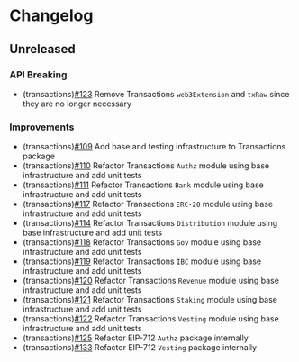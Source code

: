 <!--
Guiding Principles:

Changelogs are for humans, not machines.
There should be an entry for every single version.
The same types of changes should be grouped.
Versions and sections should be linkable.
The latest version comes first.
The release date of each version is displayed.
Mention whether you follow Semantic Versioning.

Usage:

Change log entries are to be added to the Unreleased section under the
appropriate stanza (see below). Each entry should ideally include a tag and
the Github issue reference in the following format:

* (<tag>) \#<issue-number> message

The issue numbers will later be link-ified during the release process so you do
not have to worry about including a link manually, but you can if you wish.

Types of changes (Stanzas):

"Features" for new features.
"Improvements" for changes in existing functionality.
"Deprecated" for soon-to-be removed features.
"Bug Fixes" for any bug fixes.
"Client Breaking" for breaking CLI commands and REST routes used by end-users.
"API Breaking" for breaking exported APIs used by developers building on SDK.

Ref: https://keepachangelog.com/en/1.0.0/
-->

# Changelog

## Unreleased

### API Breaking

- (transactions)[#123](https://github.com/evmos/evmosjs/pull/123) Remove Transactions `web3Extension` and `txRaw` since they are no longer necessary

### Improvements

- (transactions)[#109](https://github.com/evmos/evmosjs/pull/109) Add base and testing infrastructure to Transactions package
- (transactions)[#110](https://github.com/evmos/evmosjs/pull/110) Refactor Transactions `Authz` module using base infrastructure and add unit tests
- (transactions)[#111](https://github.com/evmos/evmosjs/pull/111) Refactor Transactions `Bank` module using base infrastructure and add unit tests
- (transactions)[#117](https://github.com/evmos/evmosjs/pull/117) Refactor Transactions `ERC-20` module using base infrastructure and add unit tests
- (transactions)[#114](https://github.com/evmos/evmosjs/pull/114) Refactor Transactions `Distribution` module using base infrastructure and add unit tests
- (transactions)[#118](https://github.com/evmos/evmosjs/pull/118) Refactor Transactions `Gov` module using base infrastructure and add unit tests
- (transactions)[#119](https://github.com/evmos/evmosjs/pull/119) Refactor Transactions `IBC` module using base infrastructure and add unit tests
- (transactions)[#120](https://github.com/evmos/evmosjs/pull/120) Refactor Transactions `Revenue` module using base infrastructure and add unit tests
- (transactions)[#121](https://github.com/evmos/evmosjs/pull/121) Refactor Transactions `Staking` module using base infrastructure and add unit tests
- (transactions)[#122](https://github.com/evmos/evmosjs/pull/122) Refactor Transactions `Vesting` module using base infrastructure and add unit tests
- (transactions)[#125](https://github.com/evmos/evmosjs/pull/125) Refactor EIP-712 `Authz` package internally
- (transactions)[#133](https://github.com/evmos/evmosjs/pull/133) Refactor EIP-712 `Vesting` package internally
